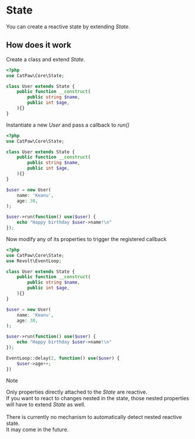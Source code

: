 # State

You can create a reactive state by extending _State_.

## How does it work

Create a class and extend _State_.

```php
<?php
use CatPaw\Core\State;

class User extends State {
    public function __construct(
        public string $name,
        public int $age,
    ){}
}
```

Instantiate a new _User_ and pass a callback to _run()_

```php
<?php
use CatPaw\Core\State;

class User extends State {
    public function __construct(
        public string $name,
        public int $age,
    ){}
}

$user = new User(
    name: 'Keanu',
    age: 30,
);

$user->run(function() use($user) {
    echo "Happy birthday $user->name!\n"
});
```

Now modify any of its properties to trigger the registered callback

```php
<?php
use CatPaw\Core\State;
use Revolt\EventLoop;

class User extends State {
    public function __construct(
        public string $name,
        public int $age,
    ){}
}

$user = new User(
    name: 'Keanu',
    age: 30,
);

$user->run(function() use($user) {
    echo "Happy birthday $user->name!\n"
});

EventLoop::delay(2, function() use($user) {
    $user->age++;
})
```

> [!NOTE]
> Only properties directly attached to the _State_ are reactive.\
> If you want to react to changes nested in the state, those nested properties will have to extend _State_ as well.\
> \
> There is currently no mechanism to automatically detect nested reactive state.\
> It may come in the future.
